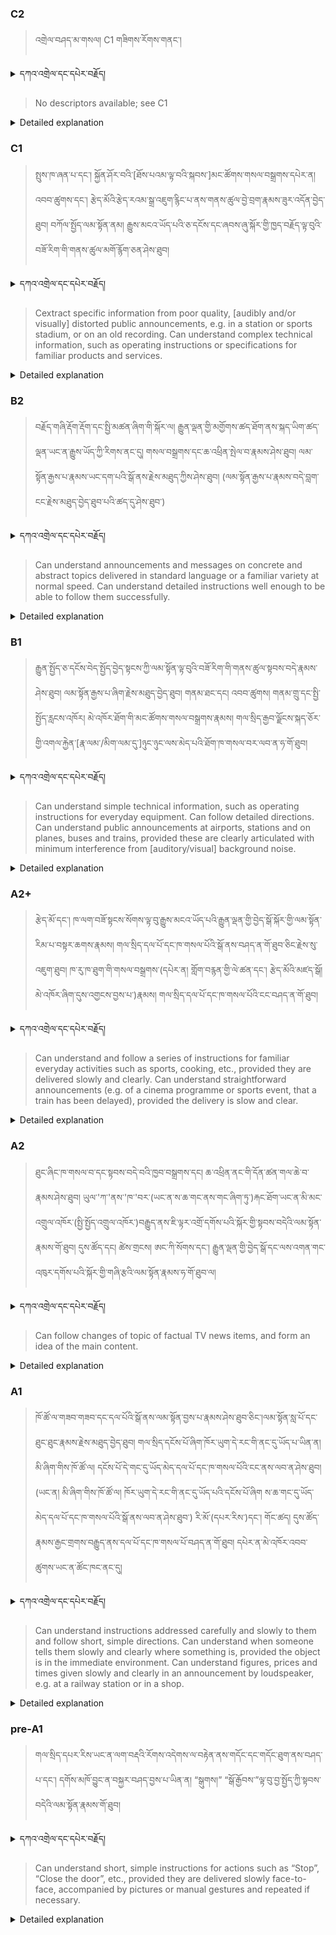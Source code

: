 ### C2
<!-- panels:start -->
<!-- div:left-panel -->

> འགྲེལ་བཤད་མ་གསལ། C1 གཟིགས་རོགས་གནང་།



<details>
  <summary>དཀའ་འགྲེལ་དང་དཔེར་བརྗོད།</summary>

...
</details>


<!-- div:right-panel -->

> No descriptors available; see C1




<details>

  <summary>Detailed explanation</summary>
...

</details>

<!-- panels:end -->




### C1
<!-- panels:start -->
<!-- div:left-panel -->

>  སྤུས་ཁ་ཞན་པ་དང་། སྐྱོན་ཤོར་བའི་[ཐོས་པའམ་ལྟ་བའི་སྐབས་]མང་ཚོགས་གསལ་བསྒྲགས་དཔེར་ན། འབབ་ཚུགས་དང་། རྩེད་མོའི་རྩེད་རའམ་སྒྲ་འཇུག་རྙིང་པ་ནས་གནས་ཚུལ་བྱེ་བྲག་རྣམས་ཟུར་འདོན་བྱེད་ཐུབ། 
བཀོལ་སྤྱོད་ལམ་སྟོན་ནམ། རྒྱུས་མངའ་ཡོད་པའི་ཅ་དངོས་དང་ཞབས་ཞུ་སྐོར་གྱི་ཁྱད་བརྗོད་ལྟ་བུའི་བཟོ་རིག་གི་གནས་ཚུལ་མགོ་རྙོག་ཅན་ཤེས་ཐུབ། 



<details>
  <summary>དཀའ་འགྲེལ་དང་དཔེར་བརྗོད།</summary>

བདག་གིས་དེ་ལྷག་ཏུ་སྟབས་བདེའི་ཆ་ཤས་སུ་དབྱེ་རུ་བཅུག་པ་སྟེ།

1.སྐད་ཆ་དྭངས་ཤིང་གསལ་བ་སྟེ། འདིས་ཁྱོད་ཀྱིས་གོ་བདེ་ཤེས་སླ་བའི་ཐབས་ལ་བརྟེན་ནས་བཤད་ཆོག་པ་དང་འབྲི་ཆོག་པ་མཚོན་ ཁྱེད་ཀྱིས་དོན་སྙིང་ལྡན་པའི་ཚིག་བཀོལ་ནས་ཉན་མཁན་དང་ཀློག་པ་པོ་རྣམས་ལ་མཚོན་ན་རྙོག་འཛིང་ཆེན་པོ་མེད།
དཔེ་མཚོན་འདི་ལྟར། "དེ་རིང་གི་ནམ་མཁའ་ཧ་ཅང་སྔོ་"ཞེས་པ་ནི་སྟབས་བདེ་ཞིང་གསལ་བའི་ཚིག་གྲུབ་ཤིག་རེད།
</details>

<!-- div:right-panel -->

>Cextract specific information from poor quality, [audibly and/or visually] distorted public announcements, e.g. in a station or sports stadium, or on an old recording.
Can understand complex technical information, such as operating instructions or specifications for familiar products and services.





<details>

  <summary>Detailed explanation</summary>

The person has the ability to extract specific information from poor quality or distorted public announcements, such as those heard in a station or sports stadium, or from old recordings. Despite the audio or visual distortions, they can still identify and understand the key details and information being conveyed.

Additionally, they can comprehend complex technical information, such as operating instructions or specifications, for familiar products and services. They have the capability to understand and process intricate details and technical language related to these products and services.

Overall, their language comprehension skills enable them to extract specific information from distorted or poor-quality public announcements, even when the audio or visual clarity is compromised. They can also understand complex technical information, allowing them to comprehend operating instructions and specifications for familiar products and services.

</details>

<!-- panels:end -->




### B2
<!-- panels:start -->
<!-- div:left-panel -->

> བརྗོད་གཞི་རྡོག་རྡོག་དང་སྤྱི་མཚན་ཞིག་གི་སྐོར་ལ། རྒྱུན་ལྡན་གྱི་མགྱོགས་ཚད་ཐོག་ནས་སྐད་ཡིག་ཚད་ལྡན་ཡང་ན་རྒྱུས་ཡོད་ཀྱི་རིགས་ནང་དུ། གསལ་བསྒྲགས་དང་ཆ་འཕྲིན་སྤེལ་བ་རྣམས་ཤེས་ཐུབ། 
ལམ་སྟོན་རྒྱས་པ་རྣམས་ཡང་དག་པའི་སྒོ་ནས་རྗེས་མཐུད་ཀྱིས་ཤེས་ཐུབ། (ལམ་སྟོན་རྒྱས་པ་རྣམས་བདེ་བླག་ངང་རྗེས་མཐུད་བྱེད་ཐུབ་པའི་ཚད་དུ་ཤེས་ཐུབ་)




<details>
  <summary>དཀའ་འགྲེལ་དང་དཔེར་བརྗོད།</summary>

བདག་གིས་དེ་ལྷག་ཏུ་སྟབས་བདེའི་ཆ་ཤས་སུ་དབྱེ་རུ་བཅུག་པ་སྟེ།

1.སྐད་ཆ་དྭངས་ཤིང་གསལ་བ་སྟེ། འདིས་ཁྱོད་ཀྱིས་གོ་བདེ་ཤེས་སླ་བའི་ཐབས་ལ་བརྟེན་ནས་བཤད་ཆོག་པ་དང་འབྲི་ཆོག་པ་མཚོན་ ཁྱེད་ཀྱིས་དོན་སྙིང་ལྡན་པའི་ཚིག་བཀོལ་ནས་ཉན་མཁན་དང་ཀློག་པ་པོ་རྣམས་ལ་མཚོན་ན་རྙོག་འཛིང་ཆེན་པོ་མེད།
དཔེ་མཚོན་འདི་ལྟར། "དེ་རིང་གི་ནམ་མཁའ་ཧ་ཅང་སྔོ་"ཞེས་པ་ནི་སྟབས་བདེ་ཞིང་གསལ་བའི་ཚིག་གྲུབ་ཤིག་རེད།
</details>


<!-- div:right-panel -->

>Can understand announcements and messages on concrete and abstract topics delivered in standard language or a familiar variety at normal speed.
Can understand detailed instructions well enough to be able to follow them successfully.





<details>

  <summary>Detailed explanation</summary>

The person has the ability to understand announcements and messages on both concrete and abstract topics when they are delivered in standard language or a familiar variety at a normal speed. They can comprehend the information and meaning conveyed in these announcements and messages.

Additionally, they can understand detailed instructions well enough to successfully follow them. They have the capability to comprehend and grasp the specific steps or guidelines provided in instructions, allowing them to carry out tasks or actions successfully.

Overall, their language comprehension skills enable them to understand announcements and messages, whether they are related to concrete or abstract topics. They can comprehend the content when it is delivered in standard language or a familiar variety at a normal pace. Furthermore, they can understand detailed instructions well enough to follow them successfully, demonstrating their ability to comprehend and carry out tasks effectively based on the instructions given.

</details>

<!-- panels:end -->




### B1
<!-- panels:start -->
<!-- div:left-panel -->

> རྒྱུན་སྤྱོད་ཅ་དངོས་བེད་སྤྱོད་བྱེད་སྟངས་ཀྱི་ལམ་སྟོན་ལྟ་བུའི་བཟོ་རིག་གི་གནས་ཚུལ་སྟབས་བདེ་རྣམས་ཤེས་ཐུབ། 
ལམ་སྟོན་རྒྱས་པ་ཞིག་རྗེས་མཐུད་བྱེད་ཐུབ། 
གནམ་ཐང་དང། འབབ་ཚུགས། གནམ་གྲུ་དང་སྤྱི་སྤྱོད་རླངས་འཁོར། མེ་འཁོར་ཐོག་གི་མང་ཚོགས་གསལ་བསྒྲགས་རྣམས། གལ་སྲིད་རྒྱབ་ལྗོངས་སྐད་ཅོར་གྱི་འགལ་རྐྱེན་[རྣ་ལམ་/མིག་ལམ་དུ་]ཉུང་ཉུང་ལས་མེད་པའི་ཐོག་ཁ་གསལ་བར་ལབ་ན་ཧ་གོ་ཐུབ། 




<details>
  <summary>དཀའ་འགྲེལ་དང་དཔེར་བརྗོད།</summary>

བདག་གིས་དེ་ལྷག་ཏུ་སྟབས་བདེའི་ཆ་ཤས་སུ་དབྱེ་རུ་བཅུག་པ་སྟེ།

1.སྐད་ཆ་དྭངས་ཤིང་གསལ་བ་སྟེ། འདིས་ཁྱོད་ཀྱིས་གོ་བདེ་ཤེས་སླ་བའི་ཐབས་ལ་བརྟེན་ནས་བཤད་ཆོག་པ་དང་འབྲི་ཆོག་པ་མཚོན་ ཁྱེད་ཀྱིས་དོན་སྙིང་ལྡན་པའི་ཚིག་བཀོལ་ནས་ཉན་མཁན་དང་ཀློག་པ་པོ་རྣམས་ལ་མཚོན་ན་རྙོག་འཛིང་ཆེན་པོ་མེད།
དཔེ་མཚོན་འདི་ལྟར། "དེ་རིང་གི་ནམ་མཁའ་ཧ་ཅང་སྔོ་"ཞེས་པ་ནི་སྟབས་བདེ་ཞིང་གསལ་བའི་ཚིག་གྲུབ་ཤིག་རེད།
</details>


<!-- div:right-panel -->

> Can understand simple technical information, such as operating instructions for everyday equipment.
Can follow detailed directions.
Can understand public announcements at airports, stations and on planes, buses and trains, provided these are clearly articulated with minimum interference from [auditory/visual] background noise.




<details>

  <summary>Detailed explanation</summary>

The person has the ability to understand simple technical information, such as operating instructions for everyday equipment. They can comprehend and follow the instructions provided for using common devices or equipment.

Additionally, they can follow detailed directions, meaning they can understand and carry out specific instructions that provide step-by-step guidance or guidance with specific details.

Furthermore, they can understand public announcements made at airports, stations, and on planes, buses, and trains, as long as the announcements are clearly articulated and there is minimal interference from auditory or visual background noise. They can grasp the information and messages conveyed in these public announcements.

Overall, their language comprehension skills enable them to understand and follow simple technical information, navigate detailed directions, and comprehend public announcements in transportation settings, as long as the announcements are clearly presented and any background noise does not hinder understanding.

</details>

<!-- panels:end -->





### A2+
<!-- panels:start -->
<!-- div:left-panel -->

> རྩེད་མོ་དང་། ཁ་ལག་བཟོ་སྟངས་སོགས་ལྟ་བུ་རྒྱུས་མངའ་ཡོད་པའི་རྒྱུན་ལྡན་གྱི་བྱེད་སྒོ་སྐོར་གྱི་ལམ་སྟོན་རིམ་པ་བསྟར་ཆགས་རྣམས། གལ་སྲིད་དལ་པོ་དང་ཁ་གསལ་པོའི་སྒོ་ནས་བཤད་ན་གོ་ཐུབ་ཅིང་རྗེས་སུ་འཇུག་ཐུབ། 
ཁ་རུ་ཁ་ཐུག་གི་གསལ་བསྒྲགས་(དཔེར་ན། གློག་བརྙན་གྱི་ལེ་ཚན་དང་། རྩེད་མོའི་མཛད་སྒོ། མེ་འཁོར་ཞིག་དུས་འགྱངས་བྱས་པ་)རྣམས། གལ་སྲིད་དལ་པོ་དང་ཁ་གསལ་པོའི་ངང་བཤད་ན་གོ་ཐུབ། 


<details>
  <summary>དཀའ་འགྲེལ་དང་དཔེར་བརྗོད།</summary>

བདག་གིས་དེ་ལྷག་ཏུ་སྟབས་བདེའི་ཆ་ཤས་སུ་དབྱེ་རུ་བཅུག་པ་སྟེ།

1.སྐད་ཆ་དྭངས་ཤིང་གསལ་བ་སྟེ། འདིས་ཁྱོད་ཀྱིས་གོ་བདེ་ཤེས་སླ་བའི་ཐབས་ལ་བརྟེན་ནས་བཤད་ཆོག་པ་དང་འབྲི་ཆོག་པ་མཚོན་ ཁྱེད་ཀྱིས་དོན་སྙིང་ལྡན་པའི་ཚིག་བཀོལ་ནས་ཉན་མཁན་དང་ཀློག་པ་པོ་རྣམས་ལ་མཚོན་ན་རྙོག་འཛིང་ཆེན་པོ་མེད།
དཔེ་མཚོན་འདི་ལྟར། "དེ་རིང་གི་ནམ་མཁའ་ཧ་ཅང་སྔོ་"ཞེས་པ་ནི་སྟབས་བདེ་ཞིང་གསལ་བའི་ཚིག་གྲུབ་ཤིག་རེད།
</details>

<!-- div:right-panel -->

> Can understand and follow a series of instructions for familiar everyday activities such as sports, cooking, etc., provided they are delivered slowly and clearly.
Can understand straightforward announcements (e.g. of a cinema programme or sports event, that a train has been delayed), provided the delivery is slow and clear.



<details>

  <summary>Detailed explanation</summary>

The person has the ability to understand and follow a series of instructions for familiar everyday activities, such as sports or cooking. They can comprehend and successfully carry out a sequence of instructions for these activities as long as the instructions are delivered slowly and clearly.

Additionally, they can understand straightforward announcements, such as those regarding a cinema program or a sports event, or notifications of train delays. They can grasp the information conveyed in these announcements when the delivery is slow and clear.

Overall, their language comprehension skills enable them to understand and follow a series of instructions for familiar activities, provided the instructions are delivered slowly and clearly. They can also comprehend straightforward announcements, including updates or notifications, when they are presented at a slower pace and with clear articulation.

</details>

<!-- panels:end -->



### A2
<!-- panels:start -->
<!-- div:left-panel -->

> ཐུང་ཞིང་ཁ་གསལ་བ་དང་སྟབས་བདེ་བའི་ཁྱབ་བསྒྲགས་དང། ཆ་འཕྲིན་ནང་གི་དོན་ཚན་གལ་ཆེ་བ་རྣམས་ཤེས་ཐུབ། 
ཡུལ་'ཀ་'ནས་'ཁ་'བར་(ཡང་ན་ས་ཆ་གང་ནས་གང་ཞིག་ཏུ་)རྐང་ཐོག་ཡང་ན་མི་མང་འགྲུལ་འཁོར་(སྤྱི་སྤྱོད་འགྲུལ་འཁོར་)བརྒྱུད་ནས་ཇི་ལྟར་འགྲོ་དགོས་པའི་སྐོར་གྱི་སྟབས་བདེའི་ལམ་སྟོན་རྣམས་གོ་ཐུབ།
དུས་ཚོད་དང། ཚེས་གྲངས། ཨང་ཀི་སོགས་དང་། རྒྱུན་ལྡན་གྱི་བྱེད་སྒོ་དང་ལས་འགན་གང་འཁུར་དགོས་པའི་སྐོར་གྱི་གཞི་རྩའི་ལམ་སྟོན་རྣམས་ཧ་གོ་ཐུབ་ལ། 


<details>
  <summary>དཀའ་འགྲེལ་དང་དཔེར་བརྗོད།</summary>

བདག་གིས་དེ་ལྷག་ཏུ་སྟབས་བདེའི་ཆ་ཤས་སུ་དབྱེ་རུ་བཅུག་པ་སྟེ།

1.སྐད་ཆ་དྭངས་ཤིང་གསལ་བ་སྟེ། འདིས་ཁྱོད་ཀྱིས་གོ་བདེ་ཤེས་སླ་བའི་ཐབས་ལ་བརྟེན་ནས་བཤད་ཆོག་པ་དང་འབྲི་ཆོག་པ་མཚོན་ ཁྱེད་ཀྱིས་དོན་སྙིང་ལྡན་པའི་ཚིག་བཀོལ་ནས་ཉན་མཁན་དང་ཀློག་པ་པོ་རྣམས་ལ་མཚོན་ན་རྙོག་འཛིང་ཆེན་པོ་མེད།
དཔེ་མཚོན་འདི་ལྟར། "དེ་རིང་གི་ནམ་མཁའ་ཧ་ཅང་སྔོ་"ཞེས་པ་ནི་སྟབས་བདེ་ཞིང་གསལ་བའི་ཚིག་གྲུབ་ཤིག་རེད།
</details>

<!-- div:right-panel -->

> Can follow changes of topic of factual TV news items, and form an idea of the main content.


<details>

  <summary>Detailed explanation</summary>

The person has the ability to track and understand changes of topic in factual TV news items. They can follow the transitions between different subjects or themes within the news segment and form an understanding of the main content being presented.

Specifically, they can comprehend the shifts in topic within the news item and grasp the main points and ideas associated with each topic. This enables them to have a general idea of the overall content and subject matter being covered in the news segment.

Overall, their language comprehension skills allow them to follow the changes of topic in factual TV news items. They can comprehend the main content and ideas associated with each topic, providing them with a comprehensive understanding of the news segment as a whole.


</details>

<!-- panels:end -->




### A1
<!-- panels:start -->
<!-- div:left-panel -->

>ཁོ་ཚོ་ལ་གཟབ་གཟབ་དང་དལ་པོའི་སྒོ་ནས་ལམ་སྟོན་བྱས་པ་རྣམས་ཤེས་ཐུབ་ཅིང་།ལམ་སྟོན་སླ་པོ་དང་ཐུང་ཐུང་རྣམས་རྗེས་མཐུད་བྱེད་ཐུབ། 
གལ་སྲིད་དངོས་པོ་ཞིག་ཁོར་ཡུག་དེ་རང་གི་ནང་དུ་ཡོད་པ་ཡིན་ན། མི་ཞིག་གིས་ཁོ་ཚོ་ལ། དངོས་པོ་དེ་གང་དུ་ཡོད་མེད་དལ་པོ་དང་ཁ་གསལ་པོའི་ངང་ནས་ལབ་ན་ཤེས་ཐུབ། (ཡང་ན། མི་ཞིག་གིས་ཁོ་ཚོ་ལ། ཁོར་ཡུག་དེ་རང་གི་ནང་དུ་ཡོད་པའི་དངོས་པོ་ཞིག ས་ཆ་གང་དུ་ཡོད་མེད་དལ་པོ་དང་ཁ་གསལ་པོའི་སྒོ་ནས་ལབ་ན་ཤེས་ཐུབ་)
རི་མོ་(དཔར་རིས་)དང་། གོང་ཚད། དུས་ཚོད་རྣམས་རྒྱང་གྲགས་བརྒྱུད་ནས་དལ་པོ་དང་ཁ་གསལ་པོ་བཤད་ན་གོ་ཐུབ། དཔེར་ན་མེ་འཁོར་འབབ་ཚུགས་ཡང་ན་ཚོང་ཁང་ནང་དུ།

<details>
  <summary>དཀའ་འགྲེལ་དང་དཔེར་བརྗོད།</summary>

བདག་གིས་དེ་ལྷག་ཏུ་སྟབས་བདེའི་ཆ་ཤས་སུ་དབྱེ་རུ་བཅུག་པ་སྟེ།

1.སྐད་ཆ་དྭངས་ཤིང་གསལ་བ་སྟེ། འདིས་ཁྱོད་ཀྱིས་གོ་བདེ་ཤེས་སླ་བའི་ཐབས་ལ་བརྟེན་ནས་བཤད་ཆོག་པ་དང་འབྲི་ཆོག་པ་མཚོན་ ཁྱེད་ཀྱིས་དོན་སྙིང་ལྡན་པའི་ཚིག་བཀོལ་ནས་ཉན་མཁན་དང་ཀློག་པ་པོ་རྣམས་ལ་མཚོན་ན་རྙོག་འཛིང་ཆེན་པོ་མེད།
དཔེ་མཚོན་འདི་ལྟར། "དེ་རིང་གི་ནམ་མཁའ་ཧ་ཅང་སྔོ་"ཞེས་པ་ནི་སྟབས་བདེ་ཞིང་གསལ་བའི་ཚིག་གྲུབ་ཤིག་རེད།
</details>

<!-- div:right-panel -->

> Can understand instructions addressed carefully and slowly to them and follow short, simple directions.
Can understand when someone tells them slowly and clearly where something is, provided the object is in 
the immediate environment.
Can understand figures, prices and times given slowly and clearly in an announcement by loudspeaker, e.g. 
at a railway station or in a shop.

<details>

  <summary>Detailed explanation</summary>

The person has the ability to understand instructions when they are carefully and slowly addressed to them. They can comprehend and follow short and simple directions given to them.

Additionally, they can understand when someone tells them slowly and clearly where something is, as long as the object is in their immediate environment. They can grasp the information provided and understand the location being described.

Furthermore, they can understand figures, prices, and times given slowly and clearly in announcements made through a loudspeaker, such as at a railway station or in a shop. They can comprehend the numerical information being conveyed, allowing them to understand details related to figures, prices, or schedules.

Overall, their language comprehension skills enable them to understand and follow instructions when addressed to them carefully and slowly. They can comprehend directions, understand descriptions of object locations in their immediate environment, and grasp figures, prices, and times given in announcements, as long as the delivery is slow and clear.

</details>

<!-- panels:end -->




### pre-A1
<!-- panels:start -->
<!-- div:left-panel -->

>  གལ་སྲིད་དཔར་རིས་ཡང་ན་ལག་བརྡའི་རོགས་འདེགས་ལ་བརྟེན་ནས་གདོང་དང་གདོང་ཐུག་ནས་བཤད་པ་དང་། དགོས་མཁོ་བྱུང་ན་བསྐྱར་བཤད་བྱས་པ་ཡིན་ན། “སྒུགས།” “སྒོ་རྒྱོབས་”ལྟ་བུ་བྱ་སྤྱོད་ཀྱི་སྟབས་བདེའི་ལམ་སྟོན་རྣམས་གོ་ཐུབ།


<details>
  <summary>དཀའ་འགྲེལ་དང་དཔེར་བརྗོད།</summary>

བདག་གིས་དེ་ལྷག་ཏུ་སྟབས་བདེའི་ཆ་ཤས་སུ་དབྱེ་རུ་བཅུག་པ་སྟེ།

1.སྐད་ཆ་དྭངས་ཤིང་གསལ་བ་སྟེ། འདིས་ཁྱོད་ཀྱིས་གོ་བདེ་ཤེས་སླ་བའི་ཐབས་ལ་བརྟེན་ནས་བཤད་ཆོག་པ་དང་འབྲི་ཆོག་པ་མཚོན་ ཁྱེད་ཀྱིས་དོན་སྙིང་ལྡན་པའི་ཚིག་བཀོལ་ནས་ཉན་མཁན་དང་ཀློག་པ་པོ་རྣམས་ལ་མཚོན་ན་རྙོག་འཛིང་ཆེན་པོ་མེད།
དཔེ་མཚོན་འདི་ལྟར། "དེ་རིང་གི་ནམ་མཁའ་ཧ་ཅང་སྔོ་"ཞེས་པ་ནི་སྟབས་བདེ་ཞིང་གསལ་བའི་ཚིག་གྲུབ་ཤིག་རེད།
</details>

<!-- div:right-panel -->

> Can understand short, simple instructions for actions such as “Stop”, “Close the door”, etc., provided they are 
delivered slowly face-to-face, accompanied by pictures or manual gestures and repeated if necessary.

<details>

  <summary>Detailed explanation</summary>

The person has the ability to understand short and simple instructions for actions, such as "Stop" or "Close the door." They can comprehend these instructions when they are delivered slowly, face-to-face, and accompanied by pictures or manual gestures. If needed, they may require repetitions of the instructions to ensure understanding.

Specifically, they can grasp the meaning of straightforward instructions when they are delivered at a slow pace and accompanied by visual aids, such as pictures or manual gestures. These additional cues and repetitions, if necessary, enhance their understanding of the instructions.

Overall, their language comprehension skills allow them to understand and follow short, simple instructions for actions. When these instructions are delivered slowly and face-to-face, accompanied by pictures or manual gestures, they can comprehend and carry out the requested actions.

</details>

<!-- panels:end -->

